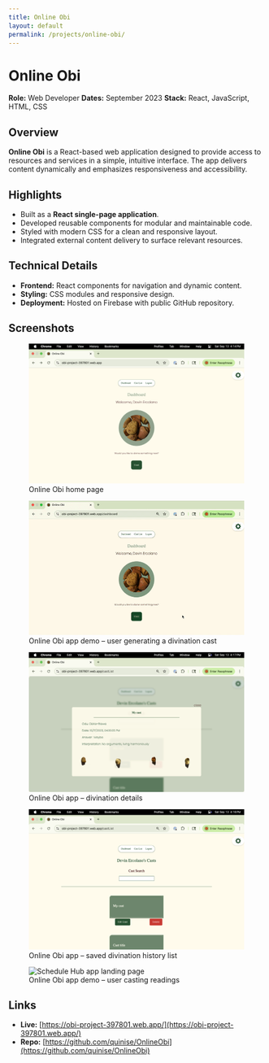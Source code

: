 ```yaml
---
title: Online Obi
layout: default
permalink: /projects/online-obi/
---
```


# Online Obi

**Role:** Web Developer
**Dates:** September 2023
**Stack:** React, JavaScript, HTML, CSS

## Overview
**Online Obi** is a React-based web application designed to provide access to resources and services in a simple, intuitive interface. The app delivers content dynamically and emphasizes responsiveness and accessibility.

## Highlights
- Built as a **React single-page application**.
- Developed reusable components for modular and maintainable code.
- Styled with modern CSS for a clean and responsive layout.
- Integrated external content delivery to surface relevant resources.

## Technical Details
- **Frontend:** React components for navigation and dynamic content.
- **Styling:** CSS modules and responsive design.
- **Deployment:** Hosted on Firebase with public GitHub repository.

## Screenshots

<figure>
  <img src="/assets/images/obi-home.png" alt="Online Obi app home page" class="project-screenshot">
  <figcaption>Online Obi home page</figcaption>
</figure>

<figure>
  <img src="/assets/images/cast.gif" alt="Performing divination on the Online Obi app" class="project-screenshot">
  <figcaption>Online Obi app demo – user generating a divination cast</figcaption>
</figure>

<figure>
  <img src="/assets/images/cast-details.png" alt="Divination details from Online Obi app" class="project-screenshot">
  <figcaption>Online Obi app – divination details</figcaption>
</figure>

<figure>
  <img src="/assets/images/obi-history.png" alt="Online Obi app divination history" class="project-screenshot">
  <figcaption>Online Obi app – saved divination history list</figcaption>
</figure>

<figure>
  <img src="/assets/images/obi-cast-recording.mov" alt="Schedule Hub app landing page" class="project-screenshot">
  <figcaption>Online Obi app demo – user casting readings</figcaption>
</figure>

## Links
- **Live:** [https://obi-project-397801.web.app/](https://obi-project-397801.web.app/)  
- **Repo:** [https://github.com/quinise/OnlineObi](https://github.com/quinise/OnlineObi)  